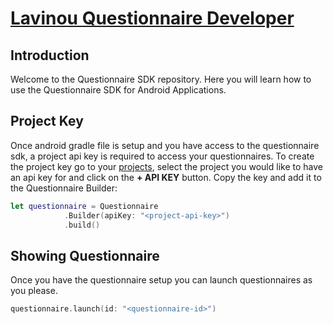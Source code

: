 # [Lavinou Questionnaire Developer](https://questionnaire.lavinou.com/developer)

## Introduction
Welcome to the Questionnaire SDK repository. Here you will learn how to use the Questionnaire
SDK for Android Applications.


## Project Key
Once android gradle file is setup and you have access to the questionnaire sdk, a project api key
is required to access your questionnaires. To create the project key go to your [projects](https://questionnaire.lavinou.com/console/projects/),
select the project you would like to have an api key for and click on the **+ API KEY** button. Copy the key
and add it to the Questionnaire Builder:
```swift
let questionnaire = Questionnaire
            .Builder(apiKey: "<project-api-key>")
            .build()
```

## Showing Questionnaire
Once you have the questionnaire setup you can launch questionnaires as you please.
```swift
questionnaire.launch(id: "<questionnaire-id>")
```

